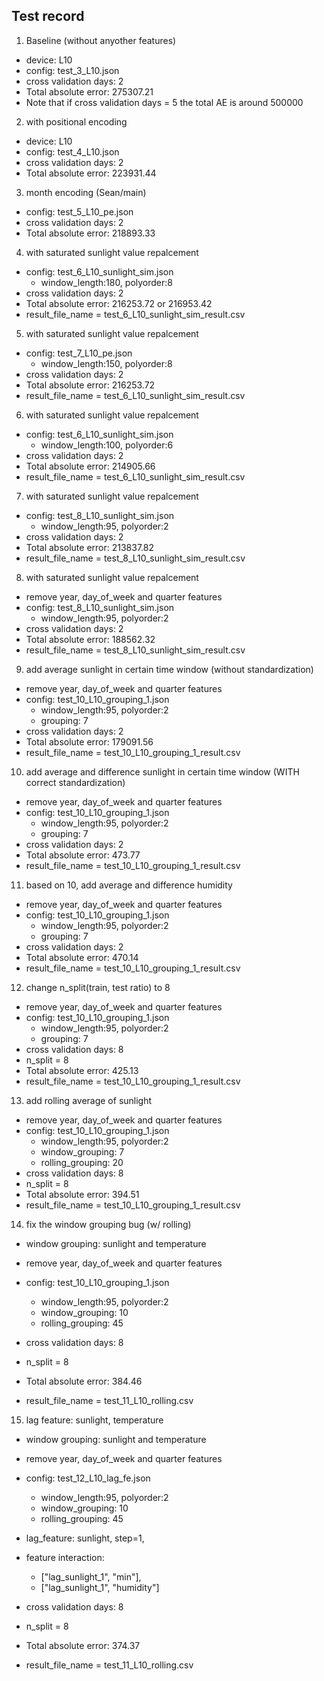 ## Test record

1. Baseline (without anyother features)

- device: L10
- config: test_3_L10.json
- cross validation days: 2
- Total absolute error: 275307.21
- Note that if cross validation days = 5 the total AE is around 500000

2. with positional encoding

- device: L10
- config: test_4_L10.json
- cross validation days: 2
- Total absolute error: 223931.44

3. month encoding (Sean/main)

- config: test_5_L10_pe.json
- cross validation days: 2
- Total absolute error: 218893.33

4. with saturated sunlight value repalcement

- config: test_6_L10_sunlight_sim.json
  - window_length:180, polyorder:8
- cross validation days: 2
- Total absolute error: 216253.72 or 216953.42
- result_file_name = test_6_L10_sunlight_sim_result.csv

5. with saturated sunlight value repalcement

- config: test_7_L10_pe.json
  - window_length:150, polyorder:8
- cross validation days: 2
- Total absolute error: 216253.72
- result_file_name = test_6_L10_sunlight_sim_result.csv

6. with saturated sunlight value repalcement

- config: test_6_L10_sunlight_sim.json
  - window_length:100, polyorder:6
- cross validation days: 2
- Total absolute error: 214905.66
- result_file_name = test_6_L10_sunlight_sim_result.csv

7. with saturated sunlight value repalcement

- config: test_8_L10_sunlight_sim.json
  - window_length:95, polyorder:2
- cross validation days: 2
- Total absolute error: 213837.82
- result_file_name = test_8_L10_sunlight_sim_result.csv

8. with saturated sunlight value repalcement

- remove year, day_of_week and quarter features
- config: test_8_L10_sunlight_sim.json
  - window_length:95, polyorder:2
- cross validation days: 2
- Total absolute error: 188562.32
- result_file_name = test_8_L10_sunlight_sim_result.csv

9. add average sunlight in certain time window (without standardization)

- remove year, day_of_week and quarter features
- config: test_10_L10_grouping_1.json
  - window_length:95, polyorder:2
  - grouping: 7
- cross validation days: 2
- Total absolute error: 179091.56
- result_file_name = test_10_L10_grouping_1_result.csv

10. add average and difference sunlight in certain time window (WITH correct standardization)

- remove year, day_of_week and quarter features
- config: test_10_L10_grouping_1.json
  - window_length:95, polyorder:2
  - grouping: 7
- cross validation days: 2
- Total absolute error: 473.77
- result_file_name = test_10_L10_grouping_1_result.csv

11. based on 10, add average and difference humidity

- remove year, day_of_week and quarter features
- config: test_10_L10_grouping_1.json
  - window_length:95, polyorder:2
  - grouping: 7
- cross validation days: 2
- Total absolute error: 470.14
- result_file_name = test_10_L10_grouping_1_result.csv

12. change n_split(train, test ratio) to 8

- remove year, day_of_week and quarter features
- config: test_10_L10_grouping_1.json
  - window_length:95, polyorder:2
  - grouping: 7
- cross validation days: 8
- n_split = 8
- Total absolute error: 425.13
- result_file_name = test_10_L10_grouping_1_result.csv

13. add rolling average of sunlight

- remove year, day_of_week and quarter features
- config: test_10_L10_grouping_1.json
  - window_length:95, polyorder:2
  - window_grouping: 7
  - rolling_grouping: 20
- cross validation days: 8
- n_split = 8
- Total absolute error: 394.51
- result_file_name = test_10_L10_grouping_1_result.csv

14. fix the window grouping bug (w/ rolling)

- window grouping: sunlight and temperature

- remove year, day_of_week and quarter features
- config: test_10_L10_grouping_1.json
  - window_length:95, polyorder:2
  - window_grouping: 10
  - rolling_grouping: 45
- cross validation days: 8
- n_split = 8
- Total absolute error: 384.46
- result_file_name = test_11_L10_rolling.csv

15. lag feature: sunlight, temperature

- window grouping: sunlight and temperature

- remove year, day_of_week and quarter features
- config: test_12_L10_lag_fe.json
  - window_length:95, polyorder:2
  - window_grouping: 10
  - rolling_grouping: 45
- lag_feature: sunlight, step=1,
- feature interaction:
  - ["lag_sunlight_1", "min"],
  - ["lag_sunlight_1", "humidity"]
- cross validation days: 8
- n_split = 8
- Total absolute error: 374.37
- result_file_name = test_11_L10_rolling.csv
